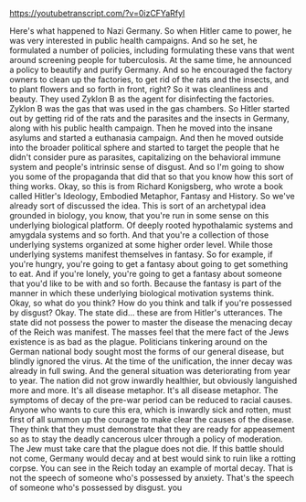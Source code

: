 https://youtubetranscript.com/?v=0izCFYaRfyI

 Here's what happened to Nazi Germany. So when Hitler came to power, he was very interested in public health campaigns. And so he set, he formulated a number of policies, including formulating these vans that went around screening people for tuberculosis. At the same time, he announced a policy to beautify and purify Germany. And so he encouraged the factory owners to clean up the factories, to get rid of the rats and the insects, and to plant flowers and so forth in front, right? So it was cleanliness and beauty. They used Zyklon B as the agent for disinfecting the factories. Zyklon B was the gas that was used in the gas chambers. So Hitler started out by getting rid of the rats and the parasites and the insects in Germany, along with his public health campaign. Then he moved into the insane asylums and started a euthanasia campaign. And then he moved outside into the broader political sphere and started to target the people that he didn't consider pure as parasites, capitalizing on the behavioral immune system and people's intrinsic sense of disgust. And so I'm going to show you some of the propaganda that did that so that you know how this sort of thing works. Okay, so this is from Richard Konigsberg, who wrote a book called Hitler's Ideology, Embodied Metaphor, Fantasy and History. So we've already sort of discussed the idea. This is sort of an archetypal idea grounded in biology, you know, that you're run in some sense on this underlying biological platform. Of deeply rooted hypothalamic systems and amygdala systems and so forth. And that you're a collection of those underlying systems organized at some higher order level. While those underlying systems manifest themselves in fantasy. So for example, if you're hungry, you're going to get a fantasy about going to get something to eat. And if you're lonely, you're going to get a fantasy about someone that you'd like to be with and so forth. Because the fantasy is part of the manner in which these underlying biological motivation systems think. Okay, so what do you think? How do you think and talk if you're possessed by disgust? Okay. The state did... these are from Hitler's utterances. The state did not possess the power to master the disease the menacing decay of the Reich was manifest. The masses feel that the mere fact of the Jews existence is as bad as the plague. Politicians tinkering around on the German national body sought most the forms of our general disease, but blindly ignored the virus. At the time of the unification, the inner decay was already in full swing. And the general situation was deteriorating from year to year. The nation did not grow inwardly healthier, but obviously languished more and more. It's all disease metaphor. It's all disease metaphor. The symptoms of decay of the pre-war period can be reduced to racial causes. Anyone who wants to cure this era, which is inwardly sick and rotten, must first of all summon up the courage to make clear the causes of the disease. They think that they must demonstrate that they are ready for appeasement so as to stay the deadly cancerous ulcer through a policy of moderation. The Jew must take care that the plague does not die. If this battle should not come, Germany would decay and at best would sink to ruin like a rotting corpse. You can see in the Reich today an example of mortal decay. That is not the speech of someone who's possessed by anxiety. That's the speech of someone who's possessed by disgust. you